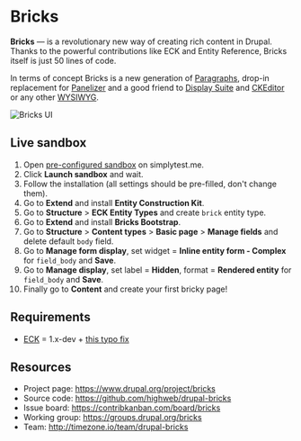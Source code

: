 # Bricks

**Bricks** — is a revolutionary new way of creating rich content in Drupal. Thanks to the powerful contributions like ECK and Entity Reference, Bricks itself is just 50 lines of code.

In terms of concept Bricks is a new generation of [Paragraphs](https://www.drupal.org/project/paragraphs), drop-in replacement for [Panelizer](https://www.drupal.org/project/panelizer) and a good friend to [Display Suite](https://www.drupal.org/project/ds) and [CKEditor](https://www.drupal.org/project/ckeditor) or any other [WYSIWYG](https://www.drupal.org/project/wysiwyg).

![Bricks UI](https://www.drupal.org/files/bricks-ui-8.x.png)


## Live sandbox

1. Open [pre-configured sandbox](https://bricks.tonystar.me/sandbox/8.x) on simplytest.me.
2. Click **Launch sandbox** and wait.
3. Follow the installation (all settings should be pre-filled, don't change them).
4. Go to **Extend** and install **Entity Construction Kit**.
5. Go to **Structure** > **ECK Entity Types** and create `brick` entity type.
6. Go to **Extend** and install **Bricks Bootstrap**.
7. Go to **Structure** > **Content types** > **Basic page** > **Manage fields** and delete default `body` field.
8. Go to **Manage form display**, set widget = **Inline entity form - Complex** for `field_body` and **Save**.
9. Go to **Manage display**, set label = **Hidden**, format = **Rendered entity** for `field_body` and **Save**.
10. Finally go to **Content** and create your first bricky page!


## Requirements

- [ECK](https://www.drupal.org/project/eck) = 1.x-dev + [this typo fix](https://www.drupal.org/node/2603526)


## Resources

- Project page: https://www.drupal.org/project/bricks
- Source code: https://github.com/highweb/drupal-bricks
- Issue board: https://contribkanban.com/board/bricks
- Working group: https://groups.drupal.org/bricks
- Team: http://timezone.io/team/drupal-bricks
